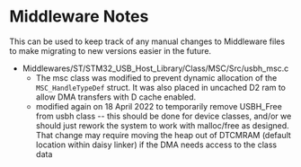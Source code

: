 # Middleware Notes

This can be used to keep track of any manual changes to Middleware files to make migrating to new versions easier in the future.

* Middlewares/ST/STM32_USB_Host_Library/Class/MSC/Src/usbh_msc.c
  * The msc class was modified to prevent dynamic allocation of the `MSC_HandleTypeDef` struct. It was also placed in uncached D2 ram to allow DMA transfers with D cache enabled.
  * modified again on 18 April 2022 to temporarily remove USBH_Free from usbh class -- this should be done for device classes, and/or we should just rework the system to work with malloc/free as designed. That change may require moving the heap out of DTCMRAM (default location within daisy linker) if the DMA needs access to the class data